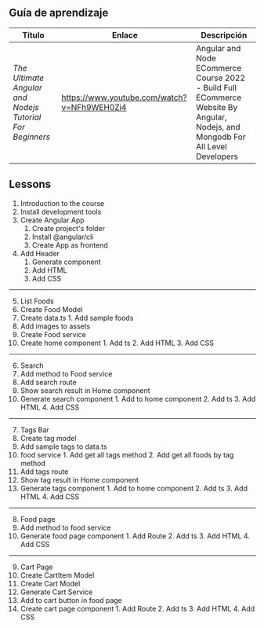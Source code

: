 ## Guía de aprendizaje
Título | Enlace | Descripción
---|---|---
*The Ultimate Angular and Nodejs Tutorial For Beginners* | https://www.youtube.com/watch?v=NFh9WEH0Zi4 | Angular and Node ECommerce Course 2022 - Build Full ECommerce Website By Angular, Nodejs, and Mongodb For All Level Developers

## Lessons
1. Introduction to the course
2. Install development tools
3. Create Angular App
    1. Create project's folder
    2. Install @angular/cli
    3. Create App as frontend
4. Add Header
    1. Generate component
    2. Add HTML
    3. Add CSS

---------------
5. List Foods
  1. Create Food Model
  2. Create data.ts
    1. Add sample foods
  3. Add images to assets
  4. Create Food service
  5. Create home component
    1. Add ts
    2. Add HTML
    3. Add CSS

---------------
6. Search
  1. Add method to Food service
  2. Add search route
  3. Show search result in Home component
  4. Generate search component
    1. Add to home component
    2. Add ts
    3. Add HTML
    4. Add CSS
    
---------------
7. Tags Bar
  1. Create tag model
  2. Add sample tags to data.ts
  3. food service
    1. Add get all tags method
    2. Add get all foods by tag method
  4. Add tags route
  5. Show tag result in Home component
  6. Generate tags component
    1. Add to home component
    2. Add ts
    3. Add HTML
    4. Add CSS

---------------
8. Food page
  1. Add method to food service
  2. Generate food page component
    1. Add Route
    2. Add ts
    3. Add HTML
    4. Add CSS

---------------
9. Cart Page
  1. Create CartItem Model
  2. Create Cart Model
  3. Generate Cart Service
  4. Add to cart button in food page
  5. Create cart page component
    1. Add Route
    2. Add ts
    3. Add HTML
    4. Add CSS